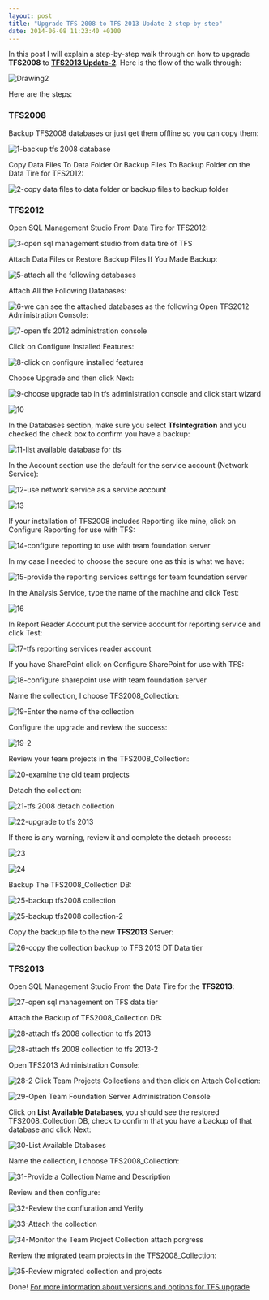 ```yaml
---
layout: post
title: "Upgrade TFS 2008 to TFS 2013 Update-2 step-by-step"
date: 2014-06-08 11:23:40 +0100
---
```


In this post I will explain a step-by-step walk through on how to upgrade **TFS2008** to [**TFS2013 Update-2**](http://support.microsoft.com/kb/2927432 "Description of Visual Studio 2013 Update 2 - Microsoft Support"). Here is the flow of the walk through:

![Drawing2](/assets/img/2014/05/drawing2.jpg)

Here are the steps:

### TFS2008

Backup TFS2008 databases or just get them offline so you can copy them:

![1-backup tfs 2008 database](/assets/img/2014/06/1-backup-tfs-2008-database.jpg)

Copy Data Files To Data Folder Or Backup Files To Backup Folder on the Data Tire for TFS2012:

![2-copy data files to data folder or backup files to backup folder](/assets/img/2014/06/2-copy-data-files-to-data-folder-or-backup-files-to-backup-folder.jpg)

### TFS2012

Open SQL Management Studio From Data Tire for TFS2012:

![3-open sql management studio from data tire of TFS](/assets/img/2014/06/3-open-sql-management-studio-from-data-tire-of-tfs.jpg)

Attach Data Files or Restore Backup Files If You Made Backup:

![5-attach all the following databases](/assets/img/2014/06/5-attach-all-the-following-databases.jpg)

Attach All the Following Databases:

![6-we can see the attached databases as the following](/assets/img/2014/06/6-we-can-see-the-attached-databases-as-the-following.jpg)
Open TFS2012 Administration Console:

![7-open tfs 2012 administration console](/assets/img/2014/06/7-open-tfs-2012-administration-console.jpg)

Click on Configure Installed Features:

![8-click on configure installed features](/assets/img/2014/06/8-click-on-configure-installed-features.jpg)

Choose Upgrade and then click Next:

![9-choose upgrade tab in tfs administration console and click start wizard](/assets/img/2014/06/9-choose-upgrade-tab-in-tfs-administration-console-and-click-start-wizard.jpg)

![10](/assets/img/2014/06/10.jpg)

In the Databases section, make sure you select **TfsIntegration** and you checked the check box to confirm you have a backup:

![11-list available database for tfs](/assets/img/2014/06/11-list-available-database-for-tfs.jpg)

In the Account section use the default for the service account (Network Service):

![12-use network service as a service account](/assets/img/2014/06/12-use-network-service-as-a-service-account.jpg)

![13](/assets/img/2014/06/13.jpg)

If your installation of TFS2008 includes Reporting like mine, click on Configure Reporting for use with TFS:

![14-configure reporting to use with team foundation server](/assets/img/2014/06/14-configure-reporting-to-use-with-team-foundation-server.jpg)

In my case I needed to choose the secure one as this is what we have:

![15-provide the reporting services settings for team foundation server](/assets/img/2014/06/15-provide-the-reporting-services-settings-for-team-foundation-server.jpg)

In the Analysis Service, type the name of the machine and click Test:

![16](/assets/img/2014/06/16.jpg)

In Report Reader Account put the service account for reporting service and click Test:

![17-tfs reporting services reader account](/assets/img/2014/06/17-tfs-reporting-services-reader-account.jpg)

If you have SharePoint click on Configure SharePoint for use with TFS:

![18-configure sharepoint use with team foundation server](/assets/img/2014/06/18-configure-sharepoint-use-with-team-foundation-server.jpg)

Name the collection, I choose TFS2008_Collection:

![19-Enter the name of the collection](/assets/img/2014/06/19-enter-the-name-of-the-collection.jpg)

Configure the upgrade and review the success:

![19-2](/assets/img/2014/06/19-2.jpg)

Review your team projects in the TFS2008_Collection:

![20-examine the old team projects](/assets/img/2014/06/20-examine-the-old-team-projects.jpg)

Detach the collection:

![21-tfs 2008 detach collection](/assets/img/2014/06/21-tfs-2008-detach-collection.jpg)

![22-upgrade to tfs 2013](/assets/img/2014/06/22-upgrade-to-tfs-2013.jpg)

If there is any warning, review it and complete the detach process:

![23](/assets/img/2014/06/23.png)

![24](/assets/img/2014/06/24.jpg)

Backup The TFS2008_Collection DB:

![25-backup tfs2008 collection](/assets/img/2014/06/25-backup-tfs2008-collection.jpg)

![25-backup tfs2008 collection-2](/assets/img/2014/06/25-backup-tfs2008-collection-2.jpg)

Copy the backup file to the new **TFS2013** Server:

![26-copy the collection backup to TFS 2013 DT Data tier](/assets/img/2014/06/26-copy-the-collection-backup-to-tfs-2013-dt-data-tier.jpg)

### TFS2013

Open SQL Management Studio From the Data Tire for the **TFS2013**:

![27-open sql management on TFS data tier](/assets/img/2014/06/27-open-sql-management-on-tfs-data-tier.jpg)

Attach the Backup of TFS2008_Collection DB:

![28-attach tfs 2008 collection to tfs 2013](/assets/img/2014/06/28-attach-tfs-2008-collection-to-tfs-2013.jpg)

![28-attach tfs 2008 collection to tfs 2013-2](/assets/img/2014/06/28-attach-tfs-2008-collection-to-tfs-2013-2.jpg)

Open TFS2013 Administration Console:

![28-2](/assets/img/2014/06/28-21.jpg)
Click Team Projects Collections and then click on Attach Collection:

![29-Open Team Foundation Server Administration Console](/assets/img/2014/06/29-open-team-foundation-server-administration-console.jpg)

Click on **List Available Databases**, you should see the restored TFS2008_Collection DB, check to confirm that you have a backup of that database and click Next:

![30-List Available Dtabases](/assets/img/2014/06/30-list-available-dtabases.jpg)

Name the collection, I choose TFS2008_Collection:

![31-Provide a Collection Name and Description](/assets/img/2014/06/31-provide-a-collection-name-and-description.jpg)

Review and then configure:

![32-Review the confiuration and Verify](/assets/img/2014/06/32-review-the-confiuration-and-verify.jpg)

![33-Attach the collection](/assets/img/2014/06/33-attach-the-collection.jpg)

![34-Monitor the Team Project Collection attach porgress](/assets/img/2014/06/34-monitor-the-team-project-collection-attach-porgress.jpg)

Review the migrated team projects in the TFS2008_Collection:

![35-Review migrated collection and projects](/assets/img/2014/06/35-review-migrated-collection-and-projects.jpg)

Done! [For more information about versions and options for TFS upgrade](http://blogs.msdn.com/b/tfssetup/archive/2013/01/30/tfs-2012-upgrade-options.aspx "more information about versions and options for TFS upgrade")

